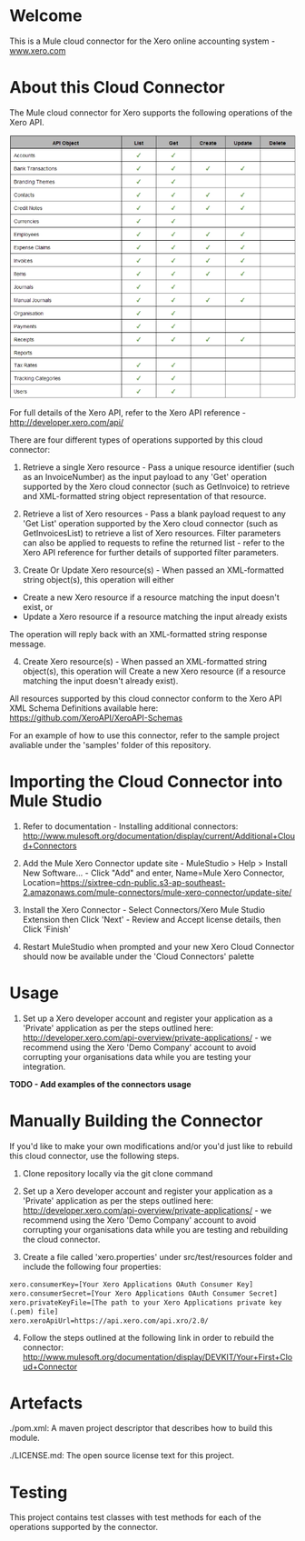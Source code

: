 Welcome
=======
This is a Mule cloud connector for the Xero online accounting system - www.xero.com

About this Cloud Connector
==========================
The Mule cloud connector for Xero supports the following operations of the Xero API.

![Xero API Support](/doc/APISupportTable.jpg)

For full details of the Xero API, refer to the Xero API reference - http://developer.xero.com/api/

There are four different types of operations supported by this cloud connector:

1. Retrieve a single Xero resource - Pass a unique resource identifier (such as an InvoiceNumber) as the input payload to any 'Get' operation supported by the Xero cloud connector (such as GetInvoice) to retrieve and XML-formatted string object representation of that resource.

2. Retrieve a list of Xero resources - Pass a blank payload request to any 'Get List' operation supported by the Xero cloud connector (such as GetInvoicesList) to retrieve a list of Xero resources. Filter parameters can also be applied to requests to refine the returned list - refer to the Xero API reference for further details of supported filter parameters.

3. Create Or Update Xero resource(s) - When passed an XML-formatted string object(s), this operation will either 
  - Create a new Xero resource if a resource matching the input doesn't exist, or 
  - Update a Xero resource if a resource matching the input already exists
    
  The operation will reply back with an XML-formatted string response message.

4. Create Xero resource(s) - When passed an XML-formatted string object(s), this operation will Create a new Xero resource (if a resource matching the input doesn't already exist).

All resources supported by this cloud connector conform to the Xero API XML Schema Definitions available here: https://github.com/XeroAPI/XeroAPI-Schemas

For an example of how to use this connector, refer to the sample project avaliable under the 'samples' folder of this repository.

Importing the Cloud Connector into Mule Studio
==============================================
1. Refer to documentation - Installing additional connectors: 
http://www.mulesoft.org/documentation/display/current/Additional+Cloud+Connectors

2. Add the Mule Xero Connector update site - MuleStudio > Help > Install New Software... - Click "Add" and enter, Name=Mule Xero Connector, Location=https://sixtree-cdn-public.s3-ap-southeast-2.amazonaws.com/mule-connectors/mule-xero-connector/update-site/

3. Install the Xero Connector - Select Connectors/Xero Mule Studio Extension then Click 'Next' - Review and Accept license details, then Click 'Finish'

4. Restart MuleStudio when prompted and your new Xero Cloud Connector should now be available under the 'Cloud Connectors' palette

Usage
=====
1. Set up a Xero developer account and register your application as a 'Private' application as per the steps outlined here:
http://developer.xero.com/api-overview/private-applications/ - we recommend using the Xero 'Demo Company' account to avoid corrupting your organisations data while you are testing your integration.

__TODO - Add examples of the connectors usage__

Manually Building the Connector
===============================
If you'd like to make your own modifications and/or you'd just like to rebuild this cloud connector, use the following steps.

1. Clone repository locally via the git clone command

2. Set up a Xero developer account and register your application as a 'Private' application as per the steps outlined here:
http://developer.xero.com/api-overview/private-applications/ - we recommend using the Xero 'Demo Company' account 
to avoid corrupting your organisations data while you are testing and rebuilding the cloud connector.

3. Create a file called 'xero.properties' under src/test/resources folder and include the following four properties:
```
xero.consumerKey=[Your Xero Applications OAuth Consumer Key]
xero.consumerSecret=[Your Xero Applications OAuth Consumer Secret]
xero.privateKeyFile=[The path to your Xero Applications private key (.pem) file]
xero.xeroApiUrl=https://api.xero.com/api.xro/2.0/
```

4. Follow the steps outlined at the following link in order to rebuild the connector:
http://www.mulesoft.org/documentation/display/DEVKIT/Your+First+Cloud+Connector

Artefacts
=========
./pom.xml: A maven project descriptor that describes how to build this module.

./LICENSE.md: The open source license text for this project.

Testing
=======
This project contains test classes with test methods for each of the operations supported by the connector.
